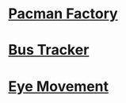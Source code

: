 
# <a href="https://kriskenny.github.io/Pacman-Factory/"> Pacman Factory </a>
# <a href="https://kriskenny.github.io/Bus-Tracker/"> Bus Tracker </a>
# <a href="https://kriskenny.github.io/Eye-Movement/"> Eye Movement </a>
                                                    

